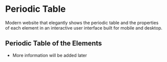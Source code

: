 # Periodic Table
Modern website that elegantly shows the periodic table and the properties of each element in an interactive user interface built for mobile and desktop.
## Periodic Table of the Elements
* More information will be added later
